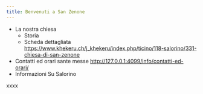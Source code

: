 ```yaml
---
title: Benvenuti a San Zenone
---
```



- La nostra chiesa
  * Storia
  * Scheda dettagliata https://www.khekeru.ch/j_khekeru/index.php/ticino/118-salorino/331-chiesa-di-san-zenone
- Contatti ed orari sante messe http://127.0.0.1:4099/info/contatti-ed-orari/
- Informazioni Su Salorino



xxxx




